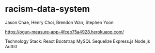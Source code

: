 # racism-data-system
Jason Chae, Henry Choi, Brendon Wan, Stephen Yoon

https://ogun-measure-app-4fceb75a4928.herokuapp.com/

Technology Stack:
React
Bootstrap
MySQL
Sequelize
Express.js
Node.js
Auth0
